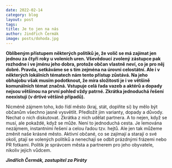 ```yaml
---
date: 2022-02-14
category: blog
layout: post
tags:
title: Je to jen na nás
author: Jindřich Čermák
image: posts/dohoda.jpg
---
```

**Oblíbeným přístupem některých politiků je, že volič se má zajímat jen jednou za čtyři roky u voleních uren. Vševědoucí zvolený zástupce pak rozhodne i ve jménu jeho dobra, protože občan vlastně neví, co je pro něj dobré. Pravda, setkáváme se s tím zejména na úrovni celostátní. Ale i v některých lokálních tématech nám tento přístup zůstává. Na jeho obhajobu však musím podotknout, že míra složitosti je i ve většině komunálních témat značná. Vstupuje celá řada vazeb a aktérů a dopady nejsou většinou na první pohled vždy patrné. Zkrátka jednoduchá řešení neexistují (v drtivé většině případů).**

Nicméně zájmem toho, kdo řídí město (kraj, stát, doplňte si) by mělo být občanům všechno jasně vysvětlit. Předložit jim varianty, dopady a důvody. Nechat o nich diskutovat. Zkrátka z nich udělat partnera. A to nejen, když se musí, ale pokaždé, když se může. Není to jednoduchá cesta. Je lemována nezájmem, instantními řešení a celou řadou tzv. hejtů. Ale jen tak můžeme změnit naše krásné město. Aktivní občané, co se zajímají a starají o své okolí, ptají se volených politiků a nenechají se odbít prázdnými frázemi nebo PR fotkami. Politik je správcem města a partnerem pro jeho obyvatele, nikoliv jejich vůdcem.

***Jindřich Čermák, zastupitel za Piráty***
